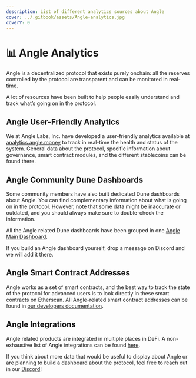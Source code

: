```yaml
---
description: List of different analytics sources about Angle
cover: ../.gitbook/assets/Angle-analytics.jpg
coverY: 0
---
```


# 📊 Angle Analytics

Angle is a decentralized protocol that exists purely onchain: all the reserves controlled by the protocol are transparent and can be monitored in real-time.

A lot of resources have been built to help people easily understand and track what’s going on in the protocol.

## Angle User-Friendly Analytics

We at Angle Labs, Inc. have developed a user-friendly analytics available at [analytics.angle.money](https://analytics.angle.money/) to track in real-time the health and status of the system. General data about the protocol, specific information about governance, smart contract modules, and the different stablecoins can be found there.

## Angle Community Dune Dashboards

Some community members have also built dedicated Dune dashboards about Angle. You can find complementary information about what is going on in the protocol. However, note that some data might be inaccurate or outdated, and you should always make sure to double-check the information.

All the Angle related Dune dashboards have been grouped in one [Angle Main Dashboard](https://dune.com/tuta/angle-master-dashboard).

If you build an Angle dashboard yourself, drop a message on Discord and we will add it there.

## Angle Smart Contract Addresses

Angle works as a set of smart contracts, and the best way to track the state of the protocol for advanced users is to look directly in these smart contracts on Etherscan. All Angle-related smart contract addresses can be found in [our developers documentation](https://developers.angle.money/overview/smart-contracts).

## Angle Integrations

Angle related products are integrated in multiple places in DeFi. A non-exhaustive list of Angle integrations can be found [here](../links.md).

If you think about more data that would be useful to display about Angle or are planning to build a dashboard about the protocol, feel free to reach out in our [Discord](https://discord.gg/bwHQTMsf)!
